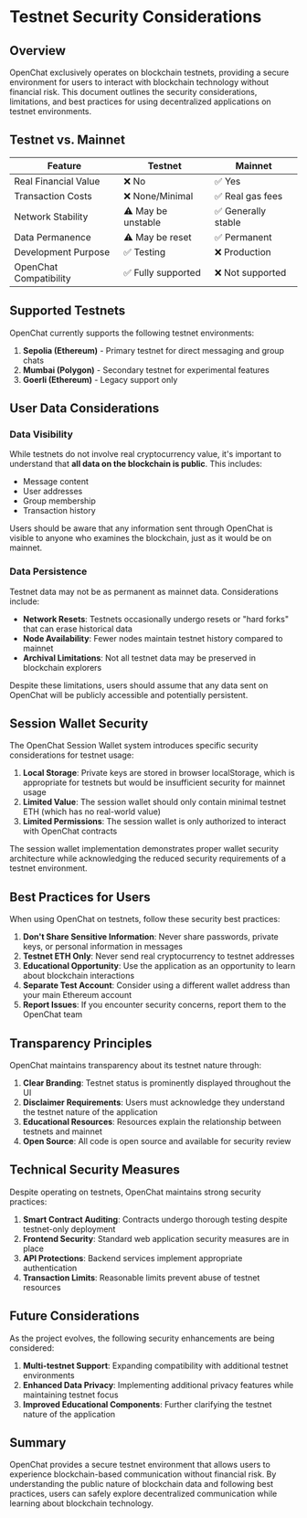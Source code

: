 # Testnet Security Considerations

## Overview

OpenChat exclusively operates on blockchain testnets, providing a secure environment for users to interact with blockchain technology without financial risk. This document outlines the security considerations, limitations, and best practices for using decentralized applications on testnet environments.

## Testnet vs. Mainnet

| Feature | Testnet | Mainnet |
|---------|---------|---------|
| Real Financial Value | ❌ No | ✅ Yes |
| Transaction Costs | ❌ None/Minimal | ✅ Real gas fees |
| Network Stability | ⚠️ May be unstable | ✅ Generally stable |
| Data Permanence | ⚠️ May be reset | ✅ Permanent |
| Development Purpose | ✅ Testing | ❌ Production |
| OpenChat Compatibility | ✅ Fully supported | ❌ Not supported |

## Supported Testnets

OpenChat currently supports the following testnet environments:

1. **Sepolia (Ethereum)** - Primary testnet for direct messaging and group chats
2. **Mumbai (Polygon)** - Secondary testnet for experimental features
3. **Goerli (Ethereum)** - Legacy support only

## User Data Considerations

### Data Visibility

While testnets do not involve real cryptocurrency value, it's important to understand that **all data on the blockchain is public**. This includes:

- Message content
- User addresses
- Group membership
- Transaction history

Users should be aware that any information sent through OpenChat is visible to anyone who examines the blockchain, just as it would be on mainnet.

### Data Persistence

Testnet data may not be as permanent as mainnet data. Considerations include:

- **Network Resets**: Testnets occasionally undergo resets or "hard forks" that can erase historical data
- **Node Availability**: Fewer nodes maintain testnet history compared to mainnet
- **Archival Limitations**: Not all testnet data may be preserved in blockchain explorers

Despite these limitations, users should assume that any data sent on OpenChat will be publicly accessible and potentially persistent.

## Session Wallet Security

The OpenChat Session Wallet system introduces specific security considerations for testnet usage:

1. **Local Storage**: Private keys are stored in browser localStorage, which is appropriate for testnets but would be insufficient security for mainnet usage
2. **Limited Value**: The session wallet should only contain minimal testnet ETH (which has no real-world value)
3. **Limited Permissions**: The session wallet is only authorized to interact with OpenChat contracts

The session wallet implementation demonstrates proper wallet security architecture while acknowledging the reduced security requirements of a testnet environment.

## Best Practices for Users

When using OpenChat on testnets, follow these security best practices:

1. **Don't Share Sensitive Information**: Never share passwords, private keys, or personal information in messages
2. **Testnet ETH Only**: Never send real cryptocurrency to testnet addresses
3. **Educational Opportunity**: Use the application as an opportunity to learn about blockchain interactions
4. **Separate Test Account**: Consider using a different wallet address than your main Ethereum account
5. **Report Issues**: If you encounter security concerns, report them to the OpenChat team

## Transparency Principles

OpenChat maintains transparency about its testnet nature through:

1. **Clear Branding**: Testnet status is prominently displayed throughout the UI
2. **Disclaimer Requirements**: Users must acknowledge they understand the testnet nature of the application
3. **Educational Resources**: Resources explain the relationship between testnets and mainnet
4. **Open Source**: All code is open source and available for security review

## Technical Security Measures

Despite operating on testnets, OpenChat maintains strong security practices:

1. **Smart Contract Auditing**: Contracts undergo thorough testing despite testnet-only deployment
2. **Frontend Security**: Standard web application security measures are in place
3. **API Protections**: Backend services implement appropriate authentication
4. **Transaction Limits**: Reasonable limits prevent abuse of testnet resources

## Future Considerations

As the project evolves, the following security enhancements are being considered:

1. **Multi-testnet Support**: Expanding compatibility with additional testnet environments
2. **Enhanced Data Privacy**: Implementing additional privacy features while maintaining testnet focus
3. **Improved Educational Components**: Further clarifying the testnet nature of the application

## Summary

OpenChat provides a secure testnet environment that allows users to experience blockchain-based communication without financial risk. By understanding the public nature of blockchain data and following best practices, users can safely explore decentralized communication while learning about blockchain technology. 